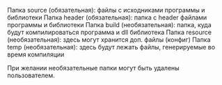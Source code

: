 Папка source (обязательная): файлы с исходниками программы и библиотеки
Папка header (обязательная): папка с header файлами программы и библиотеки
Папка build (необязательная): папка, куда будут компилироваться программа и dll библиотека
Папка resource (необязательная): здесь могут хранится доп. файлы (конфиг)
Папка temp (необязательная): здесь будут лежать файлы, генерируемые во время компиляции

При желании необязательные папки могут быть удалены пользователем.
